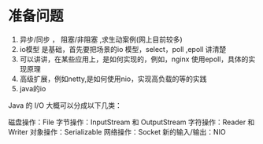 # 准备问题 
1. 异步/同步 ， 阻塞/非阻塞  ,求生动案例(网上目前较多)
2. io模型 是基础，首先要把场景的io 模型，select，poll ,epoll 讲清楚
3. 可以讲讲，在某些应用上，是如何实现的，例如，nginx 使用epoll，具体的实现原理
4. 高级扩展，例如netty,是如何使用nio，实现高负载的等的实践
5. java的io

Java 的 I/O 大概可以分成以下几类：

磁盘操作：File
字节操作：InputStream 和 OutputStream
字符操作：Reader 和 Writer
对象操作：Serializable
网络操作：Socket
新的输入/输出：NIO


